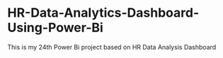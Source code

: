 # HR-Data-Analytics-Dashboard-Using-Power-Bi

This is my 24th Power Bi project based on HR Data Analysis Dashboard 
